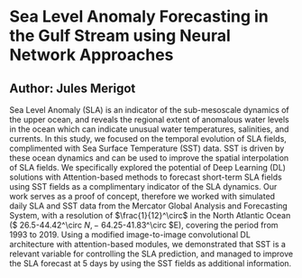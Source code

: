 # Sea Level Anomaly Forecasting in the Gulf Stream using Neural Network Approaches

## Author: Jules Merigot


Sea Level Anomaly (SLA) is an indicator of the sub-mesoscale dynamics of the upper ocean, and reveals the regional extent of anomalous water levels in the ocean which can indicate unusual water temperatures, salinities, and currents. In this study, we focused on the temporal evolution of SLA fields, complimented with Sea Surface Temperature (SST) data. SST is driven by these ocean dynamics and can be used to improve the spatial interpolation of SLA fields. We specifically explored the potential of Deep Learning (DL) solutions with Attention-based methods to forecast short-term SLA fields using SST fields as a complimentary indicator of the SLA dynamics. Our work serves as a proof of concept, therefore we worked with simulated daily SLA and SST data from the Mercator Global Analysis and Forecasting System, with a resolution of $\frac{1}{12}^\circ$ in the North Atlantic Ocean ($ 26.5-44.42^\circ $N, -$ 64.25-41.83^\circ $E), covering the period from 1993 to 2019. Using a modified image-to-image convolutional DL architecture with attention-based modules, we demonstrated that SST is a relevant variable for controlling the SLA prediction, and managed to improve the SLA forecast at 5 days by using the SST fields as additional information. 
